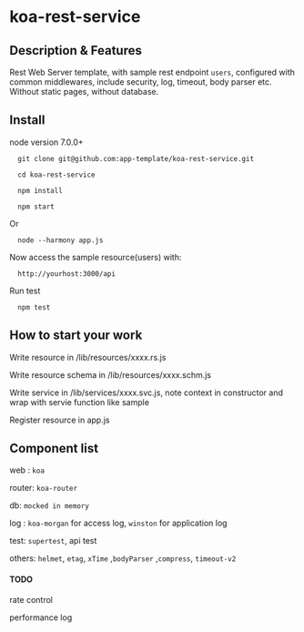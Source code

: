# koa-rest-service

## Description & Features

Rest Web Server template, with sample rest endpoint `users`, configured with common middlewares, include security, log, timeout, body parser etc.
Without static pages, without database.

## Install
node version 7.0.0+

      git clone git@github.com:app-template/koa-rest-service.git

      cd koa-rest-service

      npm install

      npm start
      
Or

      node --harmony app.js
      
Now access the sample resource(users) with:
      
      http://yourhost:3000/api

Run test

      npm test


## How to start your work

Write resource in /lib/resources/xxxx.rs.js

Write resource schema in /lib/resources/xxxx.schm.js

Write service in /lib/services/xxxx.svc.js, note context in constructor and wrap with servie function like sample

Register resource in app.js


## Component list
web :   `koa`

router: `koa-router`

db:  `mocked in memory`

log : `koa-morgan` for access log, `winston` for application log

test: `supertest`, api test

others: `helmet`, `etag`, `xTime` ,`bodyParser` ,`compress`, `timeout-v2`


#### TODO

rate control

performance log




